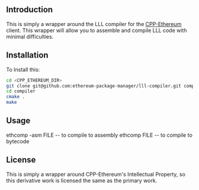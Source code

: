 ## Introduction

This is simply a wrapper around the LLL compiler for the [CPP-Ethereum](https://github.com/ethereum/cpp-ethereum) client. This wrapper will allow you to assemble and compile LLL code with minimal difficulties.

## Installation

To Install this:

```bash
cd <CPP_ETHEREUM_DIR>
git clone git@github.com:ethereum-package-manager/lll-compiler.git compiler
cd compiler
cmake .
make
```

## Usage

ethcomp -asm FILE  -- to compile to assembly
ethcomp FILE       -- to compile to bytecode

## License

This is simply a wrapper around CPP-Ethereum's Intellectual Property, so this derivative work is licensed the same as the primary work.